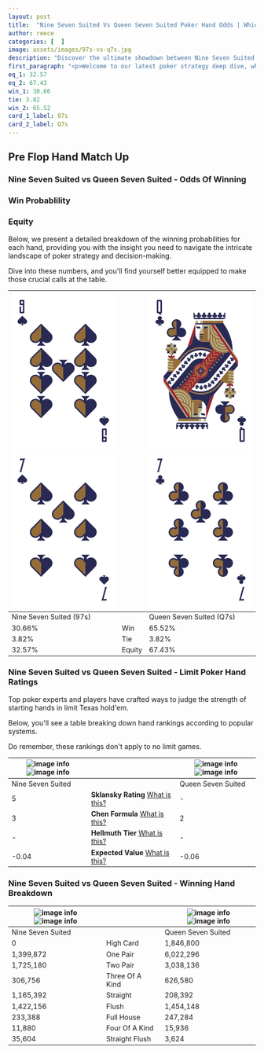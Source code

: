 ```yaml
---
layout: post
title:  "Nine Seven Suited Vs Queen Seven Suited Poker Hand Odds | Which Is The Better Hand In Poker? A Complete Guide"
author: reece
categories: [  ]
image: assets/images/97s-vs-q7s.jpg
description: "Discover the ultimate showdown between Nine Seven Suited and Queen Seven Suited in poker! Uncover the odds, strategies, and scenarios where one hand triumphs over the other. Get ready to up your poker game with this thrilling analysis."
first_paragraph: "<p>Welcome to our latest poker strategy deep dive, where we're pitting two distinct hands against each other in a high-stakes showdown: Nine Seven Suited vs Queen Seven Suited.</p><p>In the dynamic world of poker, every decision counts, and knowing which hand holds the upper hand is key to your success at the table.</p><p>In this article, we'll dissect these two hands, explore the scenarios where one dominates the other, and equip you with the knowledge to make strategic choices that can tip the odds in your favor.</p><p>Get ready to unravel the intriguing dynamics of these poker hands and elevate your game to new heights.</p>"
eq_1: 32.57
eq_2: 67.43
win_1: 30.66
tie: 3.82
win_2: 65.52
card_1_label: 97s
card_2_label: Q7s
---
```




[comment]: # (sp0)

## Pre Flop Hand Match Up

<div class="table hand-ratings" markdown="1"> 



### Nine Seven Suited vs Queen Seven Suited - Odds Of Winning


  
<div class="row graphs"> 
<div class="col-lg-6">
    <h3>Win Probablility</h3>
    <canvas id="WinChart"></canvas>
</div>
<div class="col-lg-6">
    <h3>Equity</h3>
    <canvas id="EquityChart"></canvas>
</div>
</div>

  Below, we present a detailed breakdown of the winning probabilities for each hand, providing you with the insight you need to navigate the intricate landscape of poker strategy and decision-making. 

Dive into these numbers, and you'll find yourself better equipped to make those crucial calls at the table.


    
| ![image info](assets/images/hand1/9.png) ![image info](assets/images/hand1/7.png) |  | ![image info](assets/images/hand2/q.png) ![image info](assets/images/hand2/7.png) |
| -------- | -------- | -------- |
| Nine Seven Suited (97s) |  | Queen Seven Suited (Q7s) |
| 30.66% | Win | 65.52% |
| 3.82% | Tie | 3.82% |
| 32.57% | Equity | 67.43% |




[comment]: # (sp1)



### Nine Seven Suited vs Queen Seven Suited - Limit Poker Hand Ratings

Top poker experts and players have crafted ways to judge the strength of starting hands in limit Texas hold'em. 

Below, you'll see a table breaking down hand rankings according to popular systems. 

Do remember, these rankings don't apply to no limit games.


    
| ![image info](https://www.riverpairs.com/assets/images/hand1/9.png) ![image info](https://www.riverpairs.com/assets/images/hand1/7.png) |  | ![image info](https://www.riverpairs.com/assets/images/hand2/q.png) ![image info](https://www.riverpairs.com/assets/images/hand2/7.png) |
| -------- | -------- | -------- |
| Nine Seven Suited |  | Queen Seven Suited |
| 5 | **Sklansky Rating** [What is this?](/sklansky-rating-explained) | - |
| 3 | **Chen Formula** [What is this?](/chen-formula-explained) | 2 |
| - | **Hellmuth Tier** [What is this?](/Hellmuth-tier-explained) | - |
| -0.04 | **Expected Value** [What is this?](/expected-value-explained) | -0.06 |




[comment]: # (sp2)



### Nine Seven Suited vs Queen Seven Suited - Winning Hand Breakdown


    
| ![image info](https://www.riverpairs.com/assets/images/hand1/9.png) ![image info](https://www.riverpairs.com/assets/images/hand1/7.png) |  | ![image info](https://www.riverpairs.com/assets/images/hand2/q.png) ![image info](https://www.riverpairs.com/assets/images/hand2/7.png) |
| -------- | -------- | -------- |
| Nine Seven Suited |  | Queen Seven Suited |
| 0 | High Card | 1,846,800 |
| 1,399,872 | One Pair | 6,022,296 |
| 1,725,180 | Two Pair | 3,038,136 |
| 306,756 | Three Of A Kind | 626,580 |
| 1,165,392 | Straight | 208,392 |
| 1,422,156 | Flush | 1,454,148 |
| 233,388 | Full House | 247,284 |
| 11,880 | Four Of A Kind | 15,936 |
| 35,604 | Straight Flush | 3,624 |




[comment]: # (sp3)



</div>

[comment]: # (sp4)



[comment]: # (sp5)

